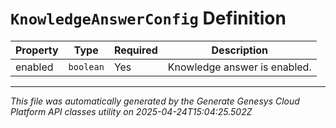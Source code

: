 # `KnowledgeAnswerConfig` Definition

| Property | Type | Required | Description |
|----------|------|----------|-------------|
| enabled | `boolean` | Yes | Knowledge answer is enabled. |

---

*This file was automatically generated by the Generate Genesys Cloud Platform API classes utility on 2025-04-24T15:04:25.502Z*